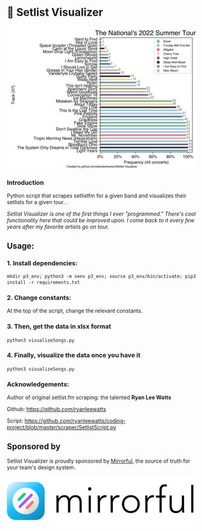 # 🎵 Setlist Visualizer

![graph](./img/example.png)

### Introduction

Python script that scrapes setlistfm for a given band and visualizes their setlists for a given tour.
.

_Setlist Visualizer is one of the first things I ever "programmed." There's cool functionality here that could be improved upon. I come back to it every few years after my favorite artists go on tour._

## Usage:

### 1. Install dependencies:

```
mkdir p3_env; python3 -m venv p3_env; source p3_env/bin/activate; pip3 install -r requirements.txt
```

### 2. Change constants:

At the top of the script, change the relevant constants.

### 3. Then, get the data in xlsx format

`python3 visualizeSongs.py`

### 4. Finally, visualize the data once you have it

`python3 visualizeSongs.py`

### Acknowledgements:

Author of original setlist.fm scraping: the talented **Ryan Lee Watts**

Github: https://github.com/ryanleewatts

Script: https://github.com/ryanleewatts/coding-project/blob/master/scraper/SetlistScript.py

## Sponsored by

Setlist Visualizer is proudly sponsored by [Mirrorful](https://www.mirrorful.com/), the source of truth for your team's design system.

![Mirrorful](./img/mirrorfulLogo.png)
